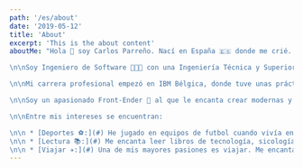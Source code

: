 ```yaml
---
path: '/es/about'
date: '2019-05-12'
title: 'About'
excerpt: 'This is the about content'
aboutMe: "Hola 👋 soy Carlos Parreño. Nací en España 🇪🇸 donde me crié. Desde los 25 años he vivido en Noruega 🇳🇴 , Bélgica 🇧🇪 y actualmente en Irlanda 🇮🇪.

\n\nSoy Ingeniero de Software 👨🏻‍💻 con una Ingeniería Técnica y Superior en Informatica que adquirí en la Universidad de Huelva (España) y la Universidad de Stavanger (Noruega).

\n\nMi carrera profesional empezó en IBM Bélgica, donde tuve unas prácticas de un año. Las cosas fueron bien y acabé en IBM Irlanda, donde está el Campus Tecnológico de Europa 🏰.

\n\nSoy un apasionado Front-Ender 🤟 al que le encanta crear modernas y rápidas aplicaciones web, soy ambicioso en cuanto al aprendizaje, siempre dispuesto a mantenerme al día con los últimos avances. Disfruto trabajando con amantes de la tecnología de los que aprendo mucho y con los que comparto mis conocimientos.

\n\nEntre mis intereses se encuentran:

\n\n * [Deportes ⚽:](#) He jugado en equipos de futbol cuando vivía en España y ahora juego por diversión. También practico Yoga y natación.
\n\n * [Lectura 📚:](#) Me encanta leer libros de tecnología, sicología, negocios, liderazgo, bienestar y crecimiento personal.
\n\n * [Viajar ✈️:](#) Una de mis mayores pasiones es viajar. Me encanta la naturaleza ⛰ y la aventura 🤠. He estado en 6 continentes y con suerte iré a la Antártica pronto y cumpliré mi sueño de estar en los 7 continentes."
---
```

